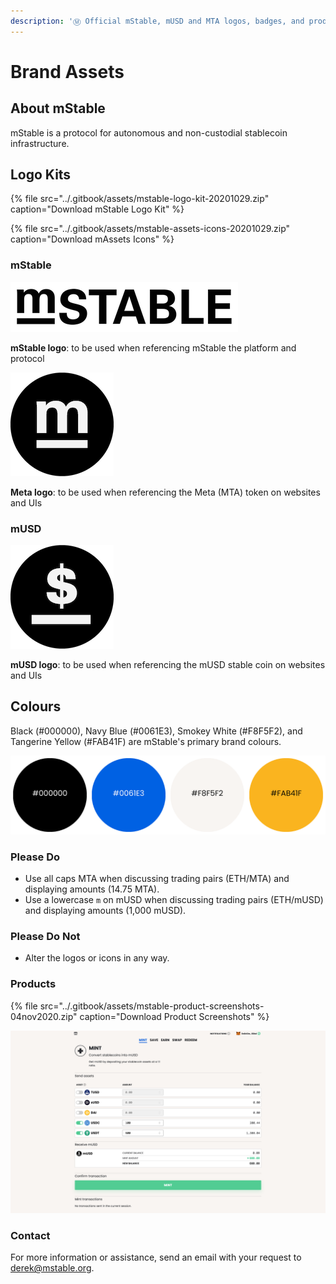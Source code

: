 ```yaml
---
description: 'Ⓜ️ Official mStable, mUSD and MTA logos, badges, and product screenshots.'
---
```


# Brand Assets

## About mStable

mStable is a protocol for autonomous and non-custodial stablecoin infrastructure.

## Logo Kits

{% file src="../.gitbook/assets/mstable-logo-kit-20201029.zip" caption="Download mStable Logo Kit" %}

{% file src="../.gitbook/assets/mstable-assets-icons-20201029.zip" caption="Download mAssets Icons" %}

### mStable

![](../.gitbook/assets/mstable_logo_long_small.png)

**mStable logo**: to be used when referencing mStable the platform and protocol

![](../.gitbook/assets/mstable_logo_circle_m_black_smaller.png)

**Meta logo**: to be used when referencing the Meta \(MTA\) token on websites and UIs

### mUSD

![](../.gitbook/assets/mstable_logo_circle_dollar_black_smaller.png)

**mUSD logo**: to be used when referencing the mUSD stable coin on websites and UIs

## Colours

Black \(\#000000\), Navy Blue \(\#0061E3\), Smokey White \(\#F8F5F2\), and Tangerine Yellow \(\#FAB41F\) are mStable's primary brand colours.

![](../.gitbook/assets/mstable-colours-v2.png)

### Please Do

* Use all caps MTA when discussing trading pairs \(ETH/MTA\) and displaying amounts \(14.75 MTA\).
* Use a lowercase `m` on mUSD when discussing trading pairs \(ETH/mUSD\) and displaying amounts \(1,000 mUSD\).

### Please Do Not

* Alter the logos or icons in any way.

### Products

{% file src="../.gitbook/assets/mstable-product-screenshots-04nov2020.zip" caption="Download Product Screenshots" %}

![Example Screenshot of mStable MINT](../.gitbook/assets/mstable-mint02-product-web.png)

### Contact

For more information or assistance, send an email with your request to [derek@mstable.org](mailto:derek@mstable.org).



